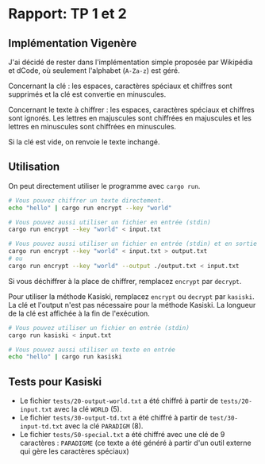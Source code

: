 # Rapport: TP 1 et 2

## Implémentation Vigenère

J'ai décidé de rester dans l'implémentation simple proposée par Wikipédia et dCode, où seulement l'alphabet (`A-Za-z`) est géré.

Concernant la clé : les espaces, caractères spéciaux et chiffres sont supprimés et la clé est convertie en minuscules.

Concernant le texte à chiffrer : les espaces, caractères spéciaux et chiffres sont ignorés. Les lettres en majuscules sont chiffrées en majuscules et les lettres en minuscules sont chiffrées en minuscules.

Si la clé est vide, on renvoie le texte inchangé.

## Utilisation

On peut directement utiliser le programme avec `cargo run`.

```bash
# Vous pouvez chiffrer un texte directement.
echo "hello" | cargo run encrypt --key "world"

# Vous pouvez aussi utiliser un fichier en entrée (stdin)
cargo run encrypt --key "world" < input.txt

# Vous pouvez aussi utiliser un fichier en entrée (stdin) et en sortie (stdout)
cargo run encrypt --key "world" < input.txt > output.txt
# ou
cargo run encrypt --key "world" --output ./output.txt < input.txt
```

Si vous déchiffrer à la place de chiffrer, remplacez `encrypt` par `decrypt`.

Pour utiliser la méthode Kasiski, remplacez `encrypt` ou `decrypt` par `kasiski`.
La clé et l'output n'est pas nécessaire pour la méthode Kasiski.
La longueur de la clé est affichée à la fin de l'exécution.

```bash
# Vous pouvez utiliser un fichier en entrée (stdin)
cargo run kasiski < input.txt

# Vous pouvez aussi utiliser un texte en entrée
echo "hello" | cargo run kasiski
```

## Tests pour Kasiski

- Le fichier `tests/20-output-world.txt` a été chiffré à partir de `tests/20-input.txt` avec la clé `WORLD` (5).
- Le fichier `tests/30-output-td.txt` a été chiffré à partir de `test/30-input-td.txt` avec la clé `PARADIGM` (8).
- Le fichier `tests/50-special.txt` a été chiffré avec une clé de 9 caractères : `PARADIGME` (ce texte a été généré à partir d'un outil externe qui gère les caractères spéciaux)
